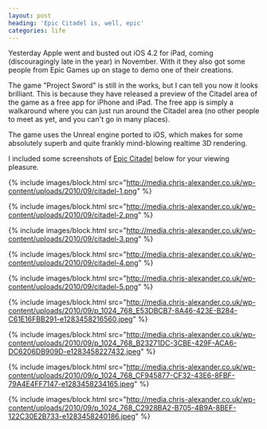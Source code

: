```yaml
---
layout: post
heading: 'Epic Citadel is, well, epic'
categories: life
---
```


Yesterday Apple went and busted out iOS 4.2 for iPad, coming (discouragingly late in the year) in November. With it they also got some people from Epic Games up on stage to demo one of their creations.

The game "Project Sword" is still in the works, but I can tell you now it looks brilliant. This is because they have released a preview of the Citadel area of the game as a free app for iPhone and iPad. The free app is simply a walkaround where you can just run around the Citadel area (no other people to meet as yet, and you can't go in many places).

The game uses the Unreal engine ported to iOS, which makes for some absolutely superb and quite frankly mind-blowing realtime 3D rendering.

I included some screenshots of [Epic Citadel](http://itunes.apple.com/us/app/epic-citadel/id388888815?mt=8#) below for your viewing pleasure.

{% include images/block.html src="http://media.chris-alexander.co.uk/wp-content/uploads/2010/09/citadel-1.png" %}

{% include images/block.html src="http://media.chris-alexander.co.uk/wp-content/uploads/2010/09/citadel-2.png" %}

{% include images/block.html src="http://media.chris-alexander.co.uk/wp-content/uploads/2010/09/citadel-3.png" %}

{% include images/block.html src="http://media.chris-alexander.co.uk/wp-content/uploads/2010/09/citadel-4.png" %}

{% include images/block.html src="http://media.chris-alexander.co.uk/wp-content/uploads/2010/09/citadel-5.png" %}

{% include images/block.html src="http://media.chris-alexander.co.uk/wp-content/uploads/2010/09/p_1024_768_E53DBCB7-8A46-423E-B284-C61E16FBB291-e1283458216560.jpeg" %}

{% include images/block.html src="http://media.chris-alexander.co.uk/wp-content/uploads/2010/09/p_1024_768_B23271DC-3CBE-429F-ACA6-DC6206DB909D-e1283458227432.jpeg" %}

{% include images/block.html src="http://media.chris-alexander.co.uk/wp-content/uploads/2010/09/p_1024_768_CF945877-CF32-43E6-8FBF-79A4E4FF7147-e1283458234165.jpeg" %}

{% include images/block.html src="http://media.chris-alexander.co.uk/wp-content/uploads/2010/09/p_1024_768_C2928BA2-B705-4B9A-8BEF-122C30E2B733-e1283458240186.jpeg" %}